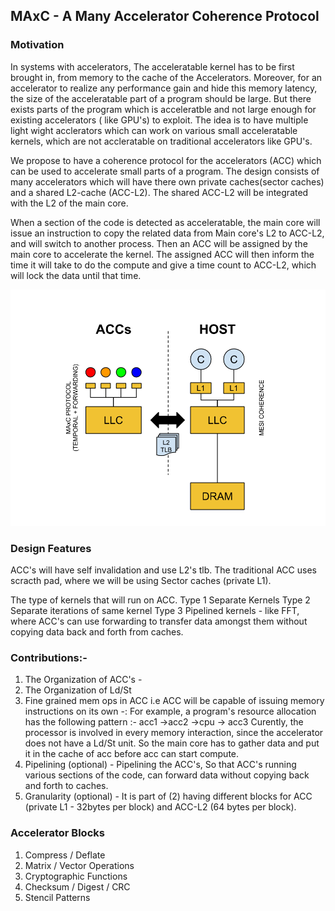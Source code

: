 ## MAxC - A Many Accelerator Coherence Protocol
### Motivation  
In systems with accelerators, The  acceleratable kernel has to be first brought in, from memory to the cache of the Accelerators.
Moreover, for an accelerator to realize any performance gain and hide this memory latency, the size of the acceleratable part of a program should be large.
But there exists parts of the program which is acceleratble and not large enough for existing accelerators ( like GPU's) to exploit.
The idea is to have multiple light wight acclerators which can work on various small acceleratable kernels, which are not accleratable on traditional accelerators like GPU's.

We propose to have a coherence protocol for the accelerators (ACC) which can be used to accelerate small parts of a program.
The design consists of many accelerators which will have there own private caches(sector caches) and a shared L2-cache (ACC-L2). 
The shared ACC-L2 will be  integrated with the L2 of the main core. 

When  a section of the code is detected as acceleratable, the main core will issue an instruction to copy the related data from Main core's L2 to ACC-L2, and 
will switch to another process. Then an ACC will be assigned by the main core to accelerate the kernel. 
The assigned ACC will then inform the time it will take to do the compute and give a time count to ACC-L2, which will lock the data until that time.

![inline image](maxc.png)

### Design Features
ACC's will have self invalidation and use L2's tlb.
The traditional ACC uses scracth pad, where we will be using Sector caches (private L1).

The type of kernels that will run on ACC.
Type 1 Separate Kernels
Type 2 Separate iterations of same kernel
Type 3 Pipelined kernels - like FFT, where ACC's can use forwarding to transfer data amongst them without copying data back and forth from caches.

### Contributions:-
1. The Organization of ACC's - 
2. The Organization of Ld/St 
3. Fine grained mem ops in ACC i.e ACC will be capable of issuing memory instructions on its own -:
        For example, a program's resource allocation has the following pattern :-
        acc1 ->acc2 ->cpu -> acc3
        Curently, the processor is involved in every memory interaction, since the accelerator does not have a Ld/St unit. 
        So the main core has to gather data and put it in the cache of acc before acc can start compute.
4. Pipelining (optional) - Pipelining the ACC's, So that ACC's running various sections of the code, can forward data without copying back and forth to caches.
5. Granularity (optional) - It is part of (2) having different blocks for ACC (private L1 - 32bytes per block) and ACC-L2 (64 bytes per block).

### Accelerator Blocks
1. Compress / Deflate
2. Matrix / Vector Operations
3. Cryptographic Functions
4. Checksum / Digest / CRC
5. Stencil Patterns 
